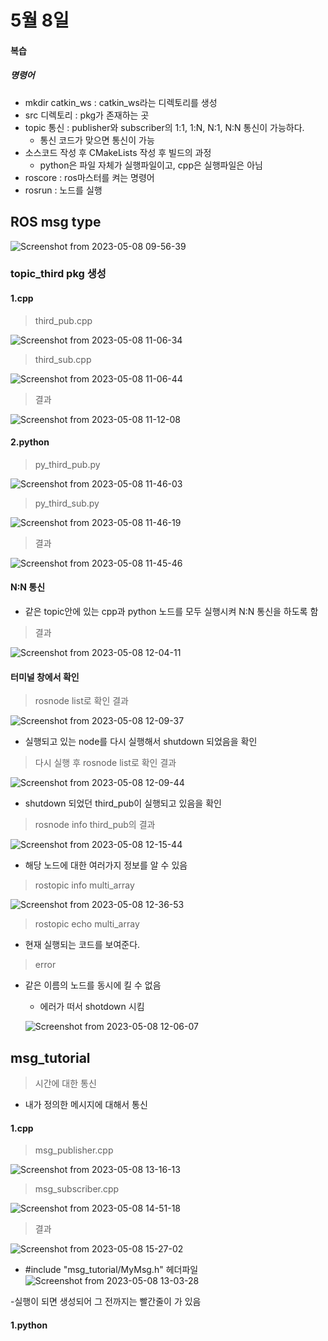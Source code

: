 # 5월 8일
#### 복습
##### 명령어
- mkdir catkin_ws : catkin_ws라는 디렉토리를 생성
- src 디렉토리 : pkg가 존재하는 곳
- topic 통신 : publisher와 subscriber의 1:1, 1:N, N:1, N:N 통신이 가능하다.
  - 통신 코드가 맞으면 통신이 가능
- 소스코드 작성 후 CMakeLists 작성 후 빌드의 과정
  - python은 파일 자체가 실행파일이고, cpp은 실행파일은 아님
- roscore : ros마스터를 켜는 명령어
- rosrun : 노드를 실행

## ROS msg type
![Screenshot from 2023-05-08 09-56-39](https://user-images.githubusercontent.com/129160008/236712224-aa3d9ebb-5028-4a3d-802a-bffdbec92af7.png)

### topic_third pkg 생성
#### 1.cpp
> third_pub.cpp

![Screenshot from 2023-05-08 11-06-34](https://user-images.githubusercontent.com/129160008/236718344-f6a91e29-8730-490c-b49f-8e47de5b3468.png)

> third_sub.cpp

![Screenshot from 2023-05-08 11-06-44](https://user-images.githubusercontent.com/129160008/236718350-4dcc2082-817a-47c2-931e-e56cd08af56b.png)

> 결과

![Screenshot from 2023-05-08 11-12-08](https://user-images.githubusercontent.com/129160008/236718814-10016cd8-a112-4040-b701-ba7a41d6bdd8.png)

#### 2.python
> py_third_pub.py

![Screenshot from 2023-05-08 11-46-03](https://user-images.githubusercontent.com/129160008/236722941-91406d9e-8efb-4aac-9bb9-810ae292e324.png)

> py_third_sub.py

![Screenshot from 2023-05-08 11-46-19](https://user-images.githubusercontent.com/129160008/236722939-f1cbd37c-f199-4aa4-abc0-53c5ecb8d006.png)

> 결과

![Screenshot from 2023-05-08 11-45-46](https://user-images.githubusercontent.com/129160008/236723198-0d175cbc-12c9-46d1-a778-68ba4bfc287b.png)

#### N:N 통신
- 같은 topic안에 있는 cpp과 python 노드를 모두 실행시켜 N:N 통신을 하도록 함

> 결과

![Screenshot from 2023-05-08 12-04-11](https://user-images.githubusercontent.com/129160008/236726152-7ad5a00a-161a-4255-a683-07c085a5ae3f.png)

#### 터미널 창에서 확인
> rosnode list로 확인 결과

![Screenshot from 2023-05-08 12-09-37](https://user-images.githubusercontent.com/129160008/236726465-6d56da30-55d2-4863-965d-35648c68032f.png)

- 실행되고 있는 node를 다시 실행해서 shutdown 되었음을 확인

> 다시 실행 후 rosnode list로 확인 결과

![Screenshot from 2023-05-08 12-09-44](https://user-images.githubusercontent.com/129160008/236726469-b3dd7131-b3a7-49a5-8d95-14fdf1bdefde.png)

- shutdown 되었던 third_pub이 실행되고 있음을 확인

> rosnode info third_pub의 결과

![Screenshot from 2023-05-08 12-15-44](https://user-images.githubusercontent.com/129160008/236726475-159ccf3a-4f9c-4dba-8a60-30584fb46087.png)

- 해당 노드에 대한 여러가지 정보를 알 수 있음

> rostopic info multi_array

![Screenshot from 2023-05-08 12-36-53](https://user-images.githubusercontent.com/129160008/236751046-08fe6b1c-f698-4d07-9835-26ebc476b9c5.png)

> rostopic echo multi_array
- 현재 실행되는 코드를 보여준다.

> error
- 같은 이름의 노드를 동시에 킬 수 없음
  - 에러가 떠서 shotdown 시킴
  
  ![Screenshot from 2023-05-08 12-06-07](https://user-images.githubusercontent.com/129160008/236726168-a0b5ae20-71f7-489a-b147-12ae444a73a6.png)

## msg_tutorial
> 시간에 대한 통신
- 내가 정의한 메시지에 대해서 통신

#### 1.cpp
> msg_publisher.cpp

![Screenshot from 2023-05-08 13-16-13](https://user-images.githubusercontent.com/129160008/236752485-6ff79926-096a-41d0-ac62-278c66349917.png)

> msg_subscriber.cpp

![Screenshot from 2023-05-08 14-51-18](https://user-images.githubusercontent.com/129160008/236752492-720e6fe9-85ea-44b4-abb8-8a886d59240a.png)

> 결과

![Screenshot from 2023-05-08 15-27-02](https://user-images.githubusercontent.com/129160008/236752502-ba09e4ee-021b-4cf7-b156-8cc18e354275.png)

  - #include "msg_tutorial/MyMsg.h" 헤더파일
  ![Screenshot from 2023-05-08 13-03-28](https://user-images.githubusercontent.com/129160008/236752804-840f8799-dab6-438c-a38f-fc810d550c50.png)
  
  -실행이 되면 생성되어 그 전까지는 빨간줄이 가 있음


#### 1.python



  



















